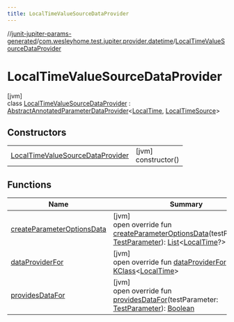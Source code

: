 ```yaml
---
title: LocalTimeValueSourceDataProvider
---
```

//[junit-jupiter-params-generated](../../../index.html)/[com.wesleyhome.test.jupiter.provider.datetime](../index.html)/[LocalTimeValueSourceDataProvider](index.html)



# LocalTimeValueSourceDataProvider



[jvm]\
class [LocalTimeValueSourceDataProvider](index.html) : [AbstractAnnotatedParameterDataProvider](../../com.wesleyhome.test.jupiter.provider/-abstract-annotated-parameter-data-provider/index.html)&lt;[LocalTime](https://docs.oracle.com/javase/8/docs/api/java/time/LocalTime.html), [LocalTimeSource](../../../../annotations/annotations/com.wesleyhome.test.jupiter.annotations.datetime/-local-time-source/index.html)&gt;



## Constructors


| | |
|---|---|
| [LocalTimeValueSourceDataProvider](-local-time-value-source-data-provider.html) | [jvm]<br>constructor() |


## Functions


| Name | Summary |
|---|---|
| [createParameterOptionsData](create-parameter-options-data.html) | [jvm]<br>open override fun [createParameterOptionsData](create-parameter-options-data.html)(testParameter: [TestParameter](../../com.wesleyhome.test.jupiter.provider/-test-parameter/index.html)): [List](https://kotlinlang.org/api/latest/jvm/stdlib/kotlin.collections/-list/index.html)&lt;[LocalTime](https://docs.oracle.com/javase/8/docs/api/java/time/LocalTime.html)?&gt; |
| [dataProviderFor](../../com.wesleyhome.test.jupiter.provider/-abstract-parameter-data-provider/data-provider-for.html) | [jvm]<br>open override fun [dataProviderFor](../../com.wesleyhome.test.jupiter.provider/-abstract-parameter-data-provider/data-provider-for.html)(): [KClass](https://kotlinlang.org/api/latest/jvm/stdlib/kotlin.reflect/-k-class/index.html)&lt;[LocalTime](https://docs.oracle.com/javase/8/docs/api/java/time/LocalTime.html)&gt; |
| [providesDataFor](../../com.wesleyhome.test.jupiter.provider/-abstract-annotated-parameter-data-provider/provides-data-for.html) | [jvm]<br>open override fun [providesDataFor](../../com.wesleyhome.test.jupiter.provider/-abstract-annotated-parameter-data-provider/provides-data-for.html)(testParameter: [TestParameter](../../com.wesleyhome.test.jupiter.provider/-test-parameter/index.html)): [Boolean](https://kotlinlang.org/api/latest/jvm/stdlib/kotlin/-boolean/index.html) |

